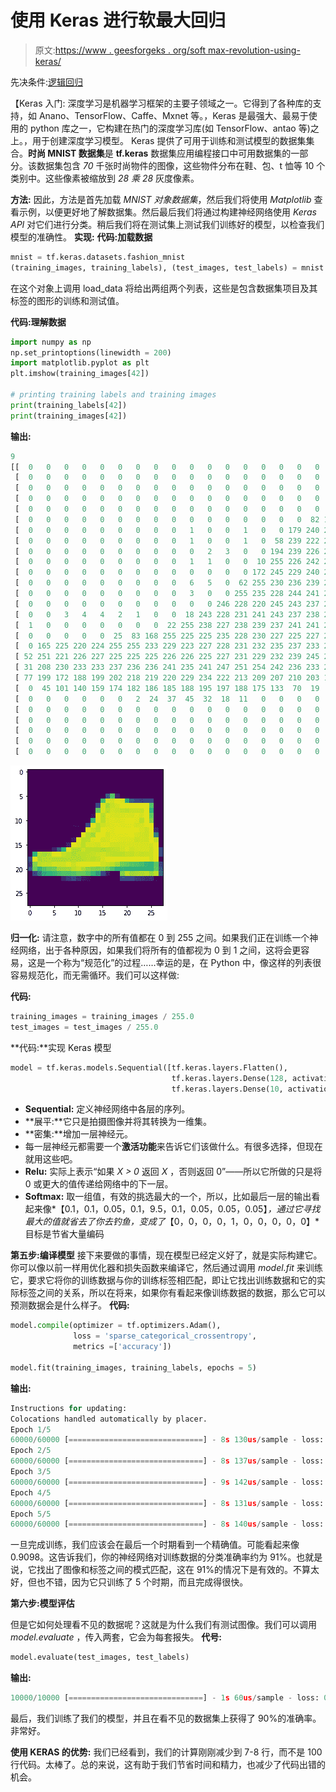 # 使用 Keras 进行软最大回归

> 原文:[https://www . geesforgeks . org/soft max-revolution-using-keras/](https://www.geeksforgeeks.org/softmax-regression-using-keras/)

先决条件:[逻辑回归](https://www.geeksforgeeks.org/ml-logistic-regression-using-python/)

【Keras 入门:
深度学习是机器学习框架的主要子领域之一。它得到了各种库的支持，如 Anano、TensorFlow、Caffe、Mxnet 等。，Keras 是最强大、最易于使用的 python 库之一，它构建在热门的深度学习库(如 TensorFlow、antao 等)之上。，用于创建深度学习模型。
Keras 提供了可用于训练和测试模型的数据集集合。**时尚 MNIST 数据集**是 **tf.keras** 数据集应用编程接口中可用数据集的一部分。该数据集包含 *70* 千张时尚物件的图像，这些物件分布在鞋、包、t 恤等 10 个类别中。这些像素被缩放到 *28 乘 28* 灰度像素。

**方法:**
因此，方法是首先加载 *MNIST 对象数据集*，然后我们将使用 *Matplotlib* 查看示例，以便更好地了解数据集。然后最后我们将通过构建神经网络使用 *Keras API* 对它们进行分类。稍后我们将在测试集上测试我们训练好的模型，以检查我们模型的准确性。
**实现:**
**代码:加载数据**

```py
mnist = tf.keras.datasets.fashion_mnist
(training_images, training_labels), (test_images, test_labels) = mnist.load_data()
```

在这个对象上调用 load_data 将给出两组两个列表，这些是包含数据集项目及其标签的图形的训练和测试值。

**代码:理解数据**

```py
import numpy as np
np.set_printoptions(linewidth = 200)
import matplotlib.pyplot as plt
plt.imshow(training_images[42])

# printing training labels and training images
print(training_labels[42])
print(training_images[42])
```

**输出:**

```py
9
[[  0   0   0   0   0   0   0   0   0   0   0   0   0   0   0   0   0   0   0   0   0   0   0   0   0   0   0   0]
 [  0   0   0   0   0   0   0   0   0   0   0   0   0   0   0   0   0   0   0   0   0   0   0   0   0   0   0   0]
 [  0   0   0   0   0   0   0   0   0   0   0   0   0   0   0   0   0   0   0   0   0   0   0   0   0   0   0   0]
 [  0   0   0   0   0   0   0   0   0   0   0   0   0   0   0   0   0   0   0   0   0   0   0   0   0   0   0   0]
 [  0   0   0   0   0   0   0   0   0   0   0   0   0   0   0   0   0   0   0   0   0   0   0   0   0   0   0   0]
 [  0   0   0   0   0   0   0   0   0   0   0   0   0   0   0   0  82 187  26   0   0   0   0   0   0   0   0   0]
 [  0   0   0   0   0   0   0   0   0   1   0   0   1   0   0 179 240 237 255 240 139  83  64  43  60  54   0   1]
 [  0   0   0   0   0   0   0   0   0   1   0   0   1   0  58 239 222 234 238 246 252 254 255 248 255 187   0   0]
 [  0   0   0   0   0   0   0   0   0   0   2   3   0   0 194 239 226 237 235 232 230 234 234 233 249 171   0   0]
 [  0   0   0   0   0   0   0   0   0   1   1   0   0  10 255 226 242 239 238 239 240 239 242 238 248 192   0   0]
 [  0   0   0   0   0   0   0   0   0   0   0   0   0 172 245 229 240 241 240 241 243 243 241 227 250 209   0   0]
 [  0   0   0   0   0   0   0   0   0   6   5   0  62 255 230 236 239 241 242 241 242 242 238 238 242 253   0   0]
 [  0   0   0   0   0   0   0   0   0   3   0   0 255 235 228 244 241 241 244 243 243 244 243 239 235 255  22   0]
 [  0   0   0   0   0   0   0   0   0   0   0 246 228 220 245 243 237 241 242 242 242 243 239 237 235 253 106   0]
 [  0   0   3   4   4   2   1   0   0  18 243 228 231 241 243 237 238 242 241 240 240 240 235 237 236 246 234   0]
 [  1   0   0   0   0   0   0   0  22 255 238 227 238 239 237 241 241 237 236 238 239 239 239 239 239 237 255   0]
 [  0   0   0   0   0  25  83 168 255 225 225 235 228 230 227 225 227 231 232 237 240 236 238 239 239 235 251  62]
 [  0 165 225 220 224 255 255 233 229 223 227 228 231 232 235 237 233 230 228 230 233 232 235 233 234 235 255  58]
 [ 52 251 221 226 227 225 225 225 226 226 225 227 231 229 232 239 245 250 251 252 254 254 252 254 252 235 255   0]
 [ 31 208 230 233 233 237 236 236 241 235 241 247 251 254 242 236 233 227 219 202 193 189 186 181 171 165 190  42]
 [ 77 199 172 188 199 202 218 219 220 229 234 222 213 209 207 210 203 184 152 171 165 162 162 167 168 157 192  78]
 [  0  45 101 140 159 174 182 186 185 188 195 197 188 175 133  70  19   0   0 209 231 218 222 224 227 217 229  93]
 [  0   0   0   0   0   0   2  24  37  45  32  18  11   0   0   0   0   0   0  72  51  53  37  34  29  31   5   0]
 [  0   0   0   0   0   0   0   0   0   0   0   0   0   0   0   0   0   0   0   0   0   0   0   0   0   0   0   0]
 [  0   0   0   0   0   0   0   0   0   0   0   0   0   0   0   0   0   0   0   0   0   0   0   0   0   0   0   0]
 [  0   0   0   0   0   0   0   0   0   0   0   0   0   0   0   0   0   0   0   0   0   0   0   0   0   0   0   0]
 [  0   0   0   0   0   0   0   0   0   0   0   0   0   0   0   0   0   0   0   0   0   0   0   0   0   0   0   0]
 [  0   0   0   0   0   0   0   0   0   0   0   0   0   0   0   0   0   0   0   0   0   0   0   0   0   0   0   0]]

```

![](img/7105cb6a11b826a84e7b243393be51a3.png)

**归一化:**
请注意，数字中的所有值都在 0 到 255 之间。如果我们正在训练一个神经网络，出于各种原因，如果我们将所有的值都视为 0 到 1 之间，这将会更容易，这是一个称为“规范化”的过程……幸运的是，在 Python 中，像这样的列表很容易规范化，而无需循环。我们可以这样做:

**代码:**

```py
training_images = training_images / 255.0
test_images = test_images / 255.0
```

**代码:**实现 Keras 模型

```py
model = tf.keras.models.Sequential([tf.keras.layers.Flatten(), 
                                    tf.keras.layers.Dense(128, activation = tf.nn.relu), 
                                    tf.keras.layers.Dense(10, activation = tf.nn.softmax)])
```

*   **Sequential:** 定义神经网络中各层的序列。
*   **展平:**它只是拍摄图像并将其转换为一维集。
*   **密集:**增加一层神经元。
*   每一层神经元都需要一个**激活功能**来告诉它们该做什么。有很多选择，但现在就用这些吧。
*   **Relu:** 实际上表示“如果 *X > 0* 返回 *X* ，否则返回 0”——所以它所做的只是将 0 或更大的值传递给网络中的下一层。
*   **Softmax:** 取一组值，有效的挑选最大的一个，所以，比如最后一层的输出看起来像*【0.1，0.1，0.05，0.1，9.5，0.1，0.05，0.05，0.05】*，通过它寻找最大的值就省去了你去钓鱼，变成了*【0，0，0，0，1，0，0，0，0，0】*目标是节省大量编码

**第五步:编译模型**
接下来要做的事情，现在模型已经定义好了，就是实际构建它。你可以像以前一样用优化器和损失函数来编译它，然后通过调用 *model.fit* 来训练它，要求它将你的训练数据与你的训练标签相匹配，即让它找出训练数据和它的实际标签之间的关系，所以在将来，如果你有看起来像训练数据的数据，那么它可以预测数据会是什么样子。
**代码:**

```py
model.compile(optimizer = tf.optimizers.Adam(),
              loss = 'sparse_categorical_crossentropy',
              metrics =['accuracy'])

model.fit(training_images, training_labels, epochs = 5)
```

**输出:**

```py
Instructions for updating:
Colocations handled automatically by placer.
Epoch 1/5
60000/60000 [==============================] - 8s 130us/sample - loss: 0.4714 - acc: 0.8322
Epoch 2/5
60000/60000 [==============================] - 8s 137us/sample - loss: 0.3598 - acc: 0.8683
Epoch 3/5
60000/60000 [==============================] - 9s 142us/sample - loss: 0.3201 - acc: 0.8824
Epoch 4/5
60000/60000 [==============================] - 8s 131us/sample - loss: 0.2949 - acc: 0.8917
Epoch 5/5
60000/60000 [==============================] - 8s 140us/sample - loss: 0.2767 - acc: 0.9098

```

一旦完成训练，我们应该会在最后一个时期看到一个精确值。可能看起来像 0.9098。这告诉我们，你的神经网络对训练数据的分类准确率约为 91%。也就是说，它找出了图像和标签之间的模式匹配，这在 91%的情况下是有效的。不算太好，但也不错，因为它只训练了 5 个时期，而且完成得很快。

**第六步:模型评估**

但是它如何处理看不见的数据呢？这就是为什么我们有测试图像。我们可以调用 *model.evaluate* ，传入两套，它会为每套报失。
 **代号:**

```py
model.evaluate(test_images, test_labels)
```

**输出:**

```py
10000/10000 [==============================] - 1s 60us/sample - loss: 0.2908 - acc: 0.8956

```

最后，我们训练了我们的模型，并且在看不见的数据集上获得了 90%的准确率。非常好。

**使用 KERAS 的优势:**
我们已经看到，我们的计算刚刚减少到 7-8 行，而不是 100 行代码。太棒了。总的来说，这有助于我们节省时间和精力，也减少了代码出错的机会。